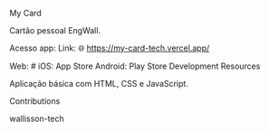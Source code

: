 My Card

Cartão pessoal EngWall.

Acesso app:
Link: 🌐
https://my-card-tech.vercel.app/

Web: #
iOS: App Store
Android: Play Store
Development Resources

Aplicação básica com HTML, CSS e JavaScript.

Contributions

wallisson-tech

